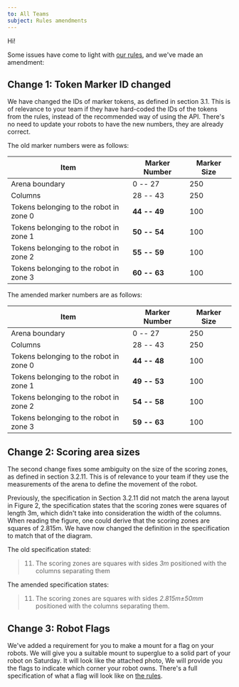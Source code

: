 ```yaml
---
to: All Teams
subject: Rules amendments
---
```


Hi!

Some issues have come to light with [our rules][rules], and we've made an amendment:

## Change 1: Token Marker ID changed

We have changed the IDs of marker tokens, as defined in section 3.1. This is of relevance to your team if they have hard-coded the IDs of the tokens from the rules, instead of the recommended way of using the API. There's no need to update your robots to have the new numbers, they are already correct.

The old marker numbers were as follows:

| Item                                    | Marker Number     | Marker Size      |
|-----------------------------------------|-------------------|------------------|
| Arena boundary                          |     0 -- 27       |           250    |
| Columns                                 |    28 -- 43       |           250    |
| Tokens belonging to the robot in zone 0 |    **44 -- 49**   |           100    |
| Tokens belonging to the robot in zone 1 |    **50 -- 54**   |           100    |
| Tokens belonging to the robot in zone 2 |    **55 -- 59**   |           100    |
| Tokens belonging to the robot in zone 3 |    **60 -- 63**   |           100    |

The amended marker numbers are as follows:

| Item                                    | Marker Number     | Marker Size      |
|-----------------------------------------|-------------------|------------------|
| Arena boundary                          |     0 -- 27       |           250    |
| Columns                                 |    28 -- 43       |           250    |
| Tokens belonging to the robot in zone 0 |    **44 -- 48**   |           100    |
| Tokens belonging to the robot in zone 1 |    **49 -- 53**   |           100    |
| Tokens belonging to the robot in zone 2 |    **54 -- 58**   |           100    |
| Tokens belonging to the robot in zone 3 |    **59 -- 63**   |           100    |

## Change 2: Scoring area sizes

The second change fixes some ambiguity on the size of the scoring zones, as defined in section 3.2.11. This is of relevance to your team if they use the measurements of the arena to define the movement of the robot.

Previously, the specification in Section 3.2.11 did not match the arena layout in Figure 2, the specification states that the scoring zones were squares of length 3m, which didn't take into consideration the width of the columns. When reading the figure, one could derive that the scoring zones are squares of 2.815m. We have now changed the definition in the specification to match that of the diagram.

The old specification stated:

> 11. The scoring zones are squares with sides *3m* positioned with the columns separating
them

The amended specification states:

> 11. The scoring zones are squares with sides *2.815m±50mm* positioned with the columns separating them.

## Change 3: Robot Flags

We've added a requirement for you to make a mount for a flag on your robots. We will give you a suitable mount to superglue to a solid part of your robot on Saturday. It will look like the attached photo, We will provide you the flags to indicate which corner your robot owns. There's a full specification of what a flag will look like on [the rules][rules].


[rules]: https://docs.sourcebots.co.uk/rules/
